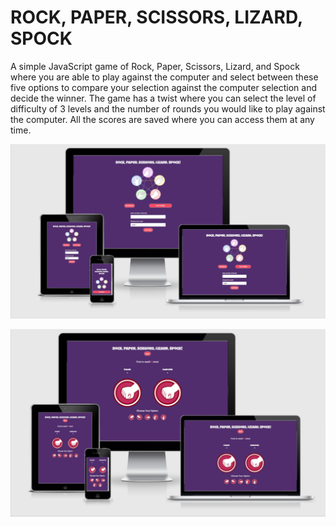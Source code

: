 # ROCK, PAPER, SCISSORS, LIZARD, SPOCK

A simple JavaScript game of Rock, Paper, Scissors, Lizard, and Spock where you are able to play against the computer and select between these five options to compare your selection against the computer selection and decide the winner. The game has a twist where you can select the level of difficulty of 3 levels and the number of rounds you would like to play against the computer. All the scores are saved where you can access them at any time.

![Final Product Screenshot!](/assets/img/screenshots/RPSLS_Screenshot-1.png)

![Final Product Screenshot!](/assets/img/screenshots/RPSLS_Screenshot-2.png)
